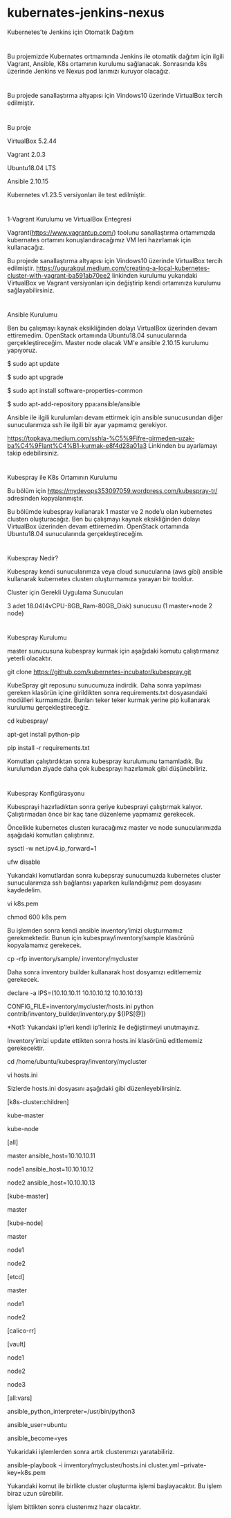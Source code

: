 # kubernates-jenkins-nexus
Kubernetes'te Jenkins için Otomatik Dağıtım
#
Bu projemizde Kubernates ortmamında Jenkins ile otomatik dağıtım için ilgili Vagrant, Ansible, K8s ortamının kurulumu sağlanacak. Sonrasında k8s üzerinde Jenkins ve Nexus pod larımızı kuruyor olacağız.
#
Bu projede sanallaştırma altyapısı için Vindows10 üzerinde VirtualBox tercih edilmiştir. 
#

Bu proje 

VirtualBox 5.2.44

Vagrant 2.0.3

Ubuntu18.04 LTS

Ansible 2.10.15

Kubernetes v1.23.5 versiyonları ile test edilmiştir.


#
1-Vagrant Kurulumu ve VirtualBox Entegresi

Vagrant(https://www.vagrantup.com/) toolunu sanallaştırma ortamımızda kubernates ortamını konuşlandıracağımız VM leri hazırlamak için kullanacağız.

Bu projede sanallaştırma altyapısı için Vindows10 üzerinde VirtualBox tercih edilmiştir. 
https://ugurakgul.medium.com/creating-a-local-kubernetes-cluster-with-vagrant-ba591ab70ee2 linkinden kurulumu yukarıdaki VirtualBox ve Vagrant versiyonları için değiştirip kendi ortamınıza kurulumu sağlayabilirsiniz.

#
Ansible Kurulumu

Ben bu çalışmayı kaynak eksikliğinden dolayı VirtualBox üzerinden devam ettiremedim. OpenStack ortamında Ubuntu18.04  sunucularında gerçekleştireceğim.
Master node olacak VM'e ansible 2.10.15 kurulumu yapıyoruz.

$ sudo apt update

$ sudo apt upgrade

$ sudo apt install software-properties-common

$ sudo apt-add-repository ppa:ansible/ansible

Ansible ile ilgili kurulumları devam ettirmek için ansible sunucusundan diğer sunucularımıza ssh ile ilgili bir ayar yapmamız gerekiyor.

https://topkaya.medium.com/sshla-%C5%9Fifre-girmeden-uzak-ba%C4%9Flant%C4%B1-kurmak-e8f4d28a01a3 Linkinden bu ayarlamayı takip edebilirsiniz.

#
Kubespray ile K8s Ortamının Kurulumu

Bu bölüm için https://mydevops353097059.wordpress.com/kubespray-tr/ adresinden kopyalanmıştır.

Bu bölümde  kubespray kullanarak 1 master ve 2 node’u olan kubernetes clusterı oluşturacağız. Ben bu çalışmayı kaynak eksikliğinden dolayı VirtualBox üzerinden devam ettiremedim. OpenStack ortamında Ubuntu18.04  sunucularında gerçekleştireceğim.

#
Kubespray Nedir?

Kubespray kendi sunucularımıza veya cloud sunucularına (aws gibi) ansible kullanarak kubernetes clusterı oluşturmamıza yarayan bir tooldur.

Cluster için Gerekli Uygulama Sunucuları

3 adet 18.04(4vCPU-8GB_Ram-80GB_Disk) sunucusu (1 master+node 2 node)

#
Kubespray Kurulumu

master sunucusuna kubespray kurmak için aşağıdaki komutu çalıştırmanız yeterli olacaktır.

git clone https://github.com/kubernetes-incubator/kubespray.git

KubeSpray git reposunu sunucumuza indirdik. Daha sonra yapılması gereken klasörün içine girildikten sonra  requirements.txt dosyasındaki modülleri kurmamızdır. Bunları teker teker kurmak yerine pip kullanarak kurulumu gerçekleştireceğiz.

cd kubespray/

apt-get install python-pip

pip install -r requirements.txt

Komutları çalıştırdıktan sonra kubespray kurulumunu tamamladık. Bu kurulumdan ziyade daha çok kubesprayı hazırlamak gibi düşünebiliriz.

#
Kubespray Konfigürasyonu

Kubesprayi hazırladıktan sonra geriye kubesprayi çalıştırmak kalıyor. Çalıştırmadan önce bir kaç tane düzenleme yapmamız gerekecek.

Öncelikle kubernetes clusterı kuracağımız master ve node sunucularımızda aşağıdaki komutları çalıştırınız.

sysctl -w net.ipv4.ip_forward=1

ufw disable

Yukarıdaki komutlardan sonra kubepsray sunucumuzda kubernetes cluster sunucularımıza ssh bağlantısı yaparken kullandığımız pem dosyasını kaydedelim.

vi k8s.pem

chmod 600 k8s.pem

Bu işlemden sonra kendi ansible inventory’imizi oluşturmamız gerekmektedir. Bunun için kubespray/inventory/sample klasörünü kopyalamamız gerekecek.

cp -rfp inventory/sample/ inventory/mycluster

Daha sonra inventory builder kullanarak host dosyamızı editlememiz gerekecek.

declare -a IPS=(10.10.10.11 10.10.10.12 10.10.10.13)

CONFIG_FILE=inventory/mycluster/hosts.ini python contrib/inventory_builder/inventory.py ${IPS[@]}

*Not1: Yukarıdaki ip’leri kendi ip’leriniz ile değiştirmeyi unutmayınız. 

Inventory’imizi update ettikten sonra hosts.ini klasörünü editlememiz gerekecektir.

cd /home/ubuntu/kubespray/inventory/mycluster

vi hosts.ini

Sizlerde hosts.ini dosyasını aşağıdaki gibi düzenleyebilirsiniz.

[k8s-cluster:children]

kube-master

kube-node

[all]

master ansible_host=10.10.10.11

node1 ansible_host=10.10.10.12

node2 ansible_host=10.10.10.13


[kube-master]

master

[kube-node]

master

node1

node2


[etcd]

master

node1

node2


[calico-rr]


[vault]

node1

node2

node3


[all:vars]

ansible_python_interpreter=/usr/bin/python3

ansible_user=ubuntu

ansible_become=yes


Yukaridaki işlemlerden sonra artık clusterımızı yaratabiliriz.

ansible-playbook -i inventory/mycluster/hosts.ini cluster.yml –private-key=k8s.pem

Yukarıdaki komut ile birlikte cluster oluşturma işlemi başlayacaktır. Bu işlem biraz uzun sürebilir.

İşlem bittikten sonra clusterımız hazır olacaktır.

